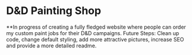 # D&D Painting Shop 


**In progress of creating a fully fledged website where people can order my custom paint jobs for their D&D campaigns. 
Future Steps: Clean up code, change default styling, add more attractive pictures, increase SEO and provide a more detailed readme. 
